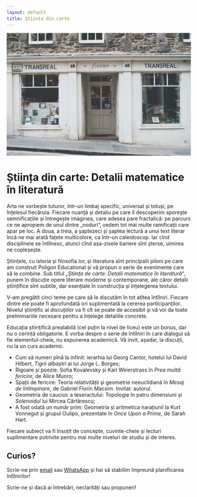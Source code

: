 ```yaml
---
layout: default
title: Știința din carte
---
```


<!-- Google tag (gtag.js) -->
<script async src="https://www.googletagmanager.com/gtag/js?id=G-2SJLNGNK0T"></script>
<script>
  window.dataLayer = window.dataLayer || [];
  function gtag(){dataLayer.push(arguments);}
  gtag('js', new Date());

  gtag('config', 'G-2SJLNGNK0T');
</script>

![Matematica și literatura](assets/fiction.jpg)

# Știința din carte: Detalii matematice în literatură

Arta ne vorbește tuturor, într-un limbaj specific, universal și 
totuși, pe înțelesul fiecăruia. Fiecare nuanță și detaliu pe care 
îl descoperim sporește semnificațiile și întregește imaginea, care 
adesea pare fractalică: pe parcurs ce ne apropiem de unul dintre 
„noduri“, vedem tot mai multe ramificații care apar pe loc. A doua, 
a treia, a șaptezeci și șaptea lectură a unui text literar încă ne mai 
arată fațete multicolore, ca într-un caleidoscop. Iar cînd disciplinele 
se întîlnesc, atunci cînd așa-zisele bariere sînt șterse, uimirea ne copleșește.

Științele, cu istoria și filosofia lor, și literatura sînt principalii 
piloni pe care am construit Poligon Educational și vă propun o serie 
de evenimente care să le combine. Sub titlul *„Știința de carte: Detalii 
matematice în literatură“*, punem în discuție opere literare moderne și 
contemporane, ale căror detalii științifice sînt subtile, dar 
esențiale în construcția și înțelegerea textului.

V-am pregătit cinci teme pe care să le discutăm în tot atîtea întîlniri. 
Fiecare dintre ele poate fi aprofundată ori suplimentată la cererea participanților.
Nivelul științific al discuțiilor va fi cît se poate de accesibil și vă voi da 
toate preliminariile necesare pentru a înțelege detaliile concrete. 

Educația științifică prealabilă (cel puțin la nivel de liceu) este un bonus, dar nu o 
cerință obligatorie. E vorba despre o serie de întîlniri în care dialogul să fie 
elementul-cheie, nu expunerea academică. Vă invit, așadar, la discuții, 
nu la un curs academic.

* Cum să numeri pînă la infinit: ierarhia lui Georg Cantor, hotelul lui David Hilbert, *Tigrii albaștri* ai lui Jorge L. Borges;
* Rigoare și poezie: Sofia Kovalevsky și Karl Weierstrass în *Prea multă fericire*, de Alice Munro;
* Spații de fericire: Teoria relativității și geometrie neeuclidiană în *Mesaj de întîmpinare*, de Gabriel Florin Macsim. Invitat: autorul.
* Geometria de cauciuc a teseractului: Topologie în patru dimensiuni și *Solenoidul* lui Mircea Cărtărescu;
* A fost odată un număr prim: Geometria și aritmetica narațiunii la Kurt Vonnegut și grupul Oulipo, prezentate în *Once Upon a Prime*, de Sarah Hart.

Fiecare subiect va fi însoțit de concepte, cuvinte-cheie și lecturi suplimentare potrivite pentru mai multe niveluri de studiu și de interes.

## Curios?
Scrie-ne prin [email](mailto:adrianmanea@poligon-edu.ro) sau 
[WhatsApp](https://wa.me/40750408128) și hai să stabilim împreună planificarea întîlnirilor!

Scrie-ne și dacă ai întrebări, neclarități sau propuneri!